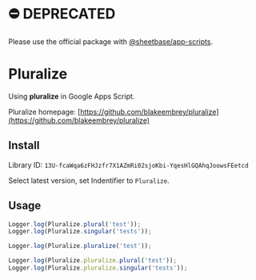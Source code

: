 # ⛔️ DEPRECATED

Please use the official package with [@sheetbase/app-scripts](https://github.com/sheetbase/app-scripts).

# Pluralize

Using **pluralize** in Google Apps Script.

Pluralize homepage: [https://github.com/blakeembrey/pluralize](https://github.com/blakeembrey/pluralize)

## Install

Library ID: ``13U-fcaWqa6zFHJzfr7X1AZmRi02sjoKbi-YqesHlGQAhqJoowsFEetcd``

Select latest version, set Indentifier to ``Pluralize``.

## Usage

```js
Logger.log(Pluralize.plural('test'));
Logger.log(Pluralize.singular('tests'));

Logger.log(Pluralize.pluralize('test'));

Logger.log(Pluralize.pluralize.plural('test'));
Logger.log(Pluralize.pluralize.singular('tests'));
```
